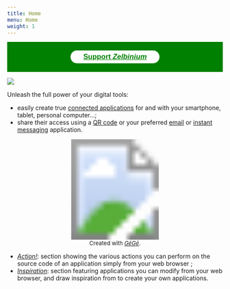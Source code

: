 ```yaml
---
title: Home
menu: Home
weight: 1
---
```


<div style="margin-bottom: 10px; background-color: green; font-size: larger; padding: 10px;">
  <!--span style="display: block; text-align: center; ; color: white;">For the well-being of our children:</span-->
  <span style="display: flex;">
    <a style="background-color: white; color: green; border-radius: 20px; font-family: sans-serif; font-weight: bold; padding: 5px 30px; margin: 10px auto" href="../support">Support <em>Zelbinium</em></a>
  </span>
</div>

[![](AnimatedLogo.gif)](../support)

Unleash the full power of your digital tools:

- easily create true [connected applications](https://en.wikipedia.org/wiki/Web_application) for and with your smartphone, tablet, personal computer…;
- share their access using a [QR code](https://en.wikipedia.org/wiki/QR_code) or your preferred [email](https://en.wikipedia.org/wiki/Email) or [instant messaging](https://en.wikipedia.org/wiki/Instant_messaging) application.

<div style="width: 100%; text-align: center;">
  <!-- Fait avec https://imagemapper.pageballoon.com/#/ -->
  <svg version="1.1" xmlns="http://www.w3.org/2000/svg" xmlns:xlink="http://www.w3.org/1999/xlink" viewBox="0 0 868 403">
    <image width="868" height="403" xlink:href="Incitation.png"></image> <a xlink:href="../action">
      <rect x="0" y="0" fill="#fff" opacity="0" width="520" height="202"></rect>
    </a><a xlink:href="../action">
      <rect x="0" y="205" fill="#fff" opacity="0" width="205" height="198"></rect>
    </a><a xlink:href="../inspiration">
      <rect x="523" y="0" fill="#fff" opacity="0" width="345" height="212"></rect>
    </a><a xlink:href="../inspiration">
      <rect x="214" y="212" fill="#fff" opacity="0" width="654" height="191"></rect>
    </a>
  </svg>
  <div style="font-size: small;">
    <span>Created with </span>
    <a href="https://framalab.org/gknd-creator/">
      <em>GéGé</em></a><span>.</span>
  </div>
</div>

- [*Action!*](../action/): section showing the various actions you can perform on the source code of an application simply from your web browser ;
- [*Inspiration*](../inspiration): section featuring applications you can modify from your web browser, and draw inspiration from to create your own applications.

